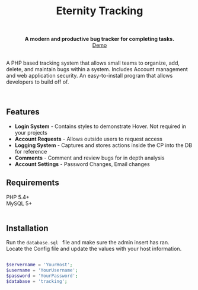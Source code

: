 
<h1 align="center">Eternity Tracking</h1> <br>
<p align="center">
<b>A modern and productive bug tracker for completing tasks.</b><br>
<a href="https://eternity-tracking.000webhostapp.com/Eternity-Tracking/Eternity-Tracking/src/index.php">Demo</a>
</p><br>
A PHP based tracking system that allows small teams to organize, add, delete, and maintain bugs within a system. Includes Account management and web application security. An easy-to-install program that allows developers to build off of.<br>
<blockquote class="imgur-embed-pub" lang="en" data-id="a/EmiCa"><a href="//imgur.com/EmiCa"></a></blockquote><script async src="//s.imgur.com/min/embed.js" charset="utf-8"></script><br>

## Features
- **Login System** - Contains styles to demonstrate Hover. Not required in your projects
- **Account Requests** - Allows outside users to request access
- **Logging System** - Captures and stores actions inside the CP into the DB for reference
- **Comments** - Comment and review bugs for in depth analysis
- **Account Settings** - Password Changes, Email changes


## Requirements
PHP 5.4+ <br>
MySQL 5+<br>
<br>

## Installation


Run the `database.sql ` file and make sure the admin insert has ran.<br>
Locate the Config file and update the values with your host information.<br>


```php

$servername = 'YourHost';
$username = 'YourUsername';
$password = 'YourPassword';
$database = 'tracking';

```
